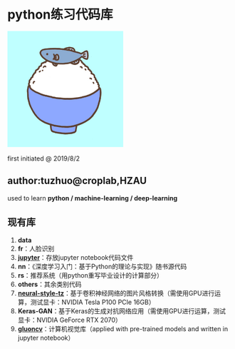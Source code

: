 # python练习代码库

<img src="logo.jpg" width="260">

first initiated @ 2019/8/2

## author:tuzhuo@croplab,HZAU

used to learn **python / machine-learning / deep-learning**

## 现有库

1. **data**
2. **fr**：人脸识别
3. [**jupyter**](jupyter/)：存放jupyter notebook代码文件
4. **nn**：《深度学习入门：基于Python的理论与实现》随书源代码
5. **rs**：推荐系统（用python重写毕业设计的计算部分）
6. **others**：其余类别代码
7. [**neural-style-tz**](neural-style-tz/)：基于卷积神经网络的图片风格转换（需使用GPU进行运算，测试显卡：NVIDIA Tesla P100 PCIe 16GB）
8. **Keras-GAN**：基于Keras的生成对抗网络应用（需使用GPU进行运算，测试显卡：NVIDIA GeForce RTX 2070）
9. [**gluoncv**](gluoncv/)：计算机视觉库（applied with pre-trained models and written in jupyter notebook）